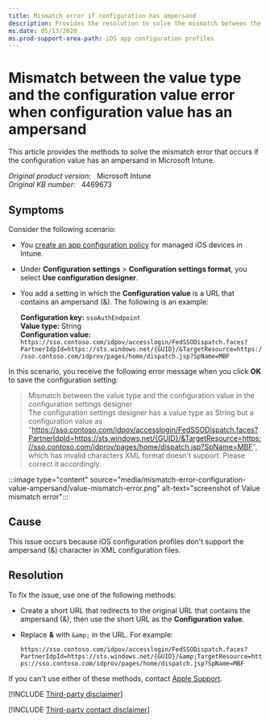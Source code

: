 ```yaml
---
title: Mismatch error if configuration has ampersand
description: Provides the resolution to solve the mismatch between the value type and the configuration value error.
ms.date: 05/13/2020
ms.prod-support-area-path: iOS app configuration profiles
---
```

# Mismatch between the value type and the configuration value error when configuration value has an ampersand

This article provides the methods to solve the mismatch error that occurs if the configuration value has an ampersand in Microsoft Intune.

_Original product version:_ &nbsp; Microsoft Intune  
_Original KB number:_ &nbsp; 4469673

## Symptoms

Consider the following scenario:

- You [create an app configuration policy](/mem/intune/apps/app-configuration-policies-use-ios#create-an-app-configuration-policy) for managed iOS devices in Intune.
- Under **Configuration settings** > **Configuration settings format**, you select **Use configuration designer**.
- You add a setting in which the **Configuration value** is a URL that contains an ampersand (&). The following is an example:

    **Configuration key:** `ssoAuthEndpoint`  
    **Value type:** String  
    **Configuration value:** `https://sso.contoso.com/idpov/accesslogin/FedSSODispatch.faces?PartnerIdpId=https://sts.windows.net/{GUID}/&TargetResource=https://sso.contoso.com/idprov/pages/home/dispatch.jsp?SpName=MBF`

In this scenario, you receive the following error message when you click **OK** to save the configuration setting:

> Mismatch between the value type and the configuration value in the configuration settings designer  
> The configuration settings designer has a value type as String but a configuration value as "https://sso.contoso.com/idpov/accesslogin/FedSSODispatch.faces?PartnerIdpId=https://sts.windows.net/{GUID}/&TargetResource=https://sso.contoso.com/idprov/pages/home/dispatch.jsp?SpName=MBF", which has invalid characters XML format doesn't support. Please correct it accordingly.

:::image type="content" source="media/mismatch-error-configuration-value-ampersand/value-mismatch-error.png" alt-text="screenshot of Value mismatch error":::

## Cause

This issue occurs because iOS configuration profiles don't support the ampersand (&) character in XML configuration files.

## Resolution

To fix the issue, use one of the following methods:

- Create a short URL that redirects to the original URL that contains the ampersand (&), then use the short URL as the **Configuration value**.
- Replace **&** with `&amp;` in the URL. For example:

    `https://sso.contoso.com/idpov/accesslogin/FedSSODispatch.faces?PartnerIdpId=https://sts.windows.net/{GUID}/&amp;TargetResource=https://sso.contoso.com/idprov/pages/home/dispatch.jsp?SpName=MBF`

If you can't use either of these methods, contact [Apple Support](https://support.apple.com/).

[!INCLUDE [Third-party disclaimer](../../includes/third-party-disclaimer.md)]

[!INCLUDE [Third-party contact disclaimer](../../includes/third-party-contact-disclaimer.md)]

